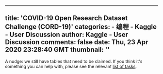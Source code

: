 
---
title: 'COVID-19 Open Research Dataset Challenge (CORD-19)'
categories: 
    - 编程
    - Kaggle - User Discussion
author: Kaggle - User Discussion
comments: false
date: Thu, 23 Apr 2020 23:28:40 GMT
thumbnail: ''
---

<div>   
<p>A nudge: we still have tables that need to be claimed. If you think it's something you can help with, please see the relevant <a href="https://www.kaggle.com/allen-institute-for-ai/CORD-19-research-challenge/tasks">list of tasks</a>.</p>  
</div>
            